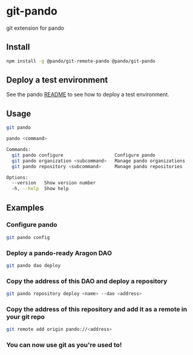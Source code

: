 # git-pando

git extension for pando

## Install

```bash
npm install -g @pando/git-remote-pando @pando/git-pando
```

## Deploy a test environment

See the pando [README](../../README.md) to see how to deploy a test environment. 


## Usage

```bash
git pando
```

```bash
pando <command>

Commands:
  git pando configure                   Configure pando                [aliases: config]
  git pando organization <subcommand>   Manage pando organizations     [aliases: dao]
  git pando repository <subcommand>     Manage pando repositories      [aliases: repo]

Options:
  --version   Show version number                                      [boolean]
  -h, --help  Show help                                                [boolean]

```

## Examples

### Configure pando

```bash
git pando config
```

### Deploy a pando-ready Aragon DAO

```bash
git pando dao deploy
```

### Copy the address of this DAO and deploy a repository

```bash
git pando repository deploy <name> --dao <address>
```

### Copy the address of this repository and add it as a remote in your git repo

```bash
git remote add origin pando://<address>
```

### You can now use git as you're used to!

